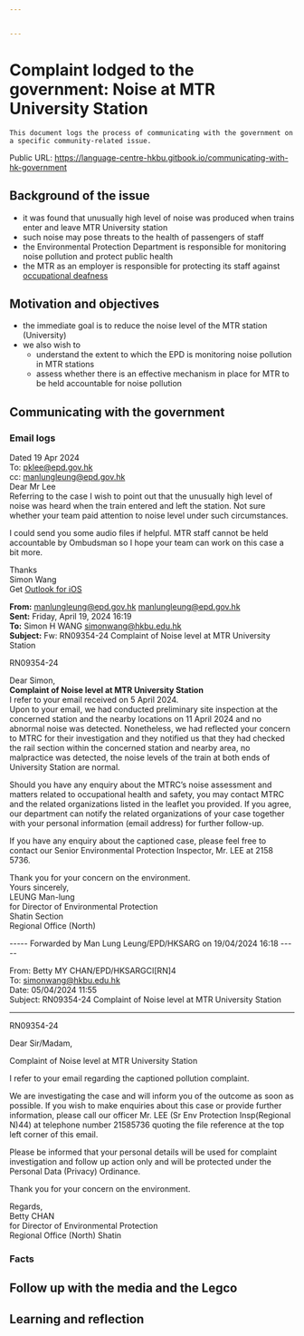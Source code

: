 ```yaml
---


---
```


<h1 id="complaint-lodged-to-the-government-noise-at-mtr-university-station">Complaint lodged to the government: Noise at MTR University Station</h1>
<pre><code>This document logs the process of communicating with the government on a specific community-related issue. 
</code></pre>
<p>Public URL: <a href="https://language-centre-hkbu.gitbook.io/communicating-with-hk-government">https://language-centre-hkbu.gitbook.io/communicating-with-hk-government</a></p>
<h2 id="background-of-the-issue">Background of the issue</h2>
<ul>
<li>it was found that unusually high level of noise was produced when trains enter and leave MTR University station</li>
<li>such noise may pose threats to the health of passengers of staff</li>
<li>the Environmental Protection Department is responsible for monitoring noise pollution and protect public health</li>
<li>the MTR as an employer is responsible for protecting its staff against <a href="https://odcb.org.hk/files/pamphlet/Leaflet-hearing_conservation_02-24-%28accessible_EN%29_20240228095752181_en.pdf">occupational deafness</a></li>
</ul>
<h2 id="motivation-and-objectives">Motivation and objectives</h2>
<ul>
<li>the immediate goal is to reduce the noise level of the MTR station (University)</li>
<li>we also wish to
<ul>
<li>understand the extent to which the EPD is monitoring noise pollution in MTR stations</li>
<li>assess whether there is an effective mechanism in place for MTR to be held accountable for noise pollution</li>
</ul>
</li>
</ul>
<h2 id="communicating-with-the-government">Communicating with the government</h2>
<h3 id="email-logs">Email logs</h3>
<blockquote></blockquote>
<p>Dated 19 Apr 2024<br>
To: <a href="mailto:pklee@epd.gov.hk">pklee@epd.gov.hk</a><br>
cc: <a href="mailto:manlungleung@epd.gov.hk">manlungleung@epd.gov.hk</a><br>
Dear Mr Lee<br>
Referring to the case I wish to point out that the unusually high  level  of  noise  was heard when the train entered and left the  station. Not sure whether your team paid  attention to  noise  level  under such circumstances.</p>
<p>I could send you some audio files if helpful.  MTR  staff cannot be held accountable by Ombudsman so I hope your team can work on this case a bit more.</p>
<p>Thanks<br>
Simon Wang<br>
Get  <a href="https://aka.ms/o0ukef">Outlook for iOS</a></p>
<p><strong>From:</strong>  <a href="mailto:manlungleung@epd.gov.hk">manlungleung@epd.gov.hk</a> <a href="mailto:manlungleung@epd.gov.hk">manlungleung@epd.gov.hk</a><br>
<strong>Sent:</strong>  Friday, April 19, 2024 16:19<br>
<strong>To:</strong>  Simon H WANG <a href="mailto:simonwang@hkbu.edu.hk">simonwang@hkbu.edu.hk</a><br>
<strong>Subject:</strong>  Fw: RN09354-24 Complaint of  Noise  level  at  MTR  University  Station</p>
<p>RN09354-24</p>
<p>Dear Simon,<br>
<strong>Complaint of  Noise  level  at  MTR  University  Station</strong><br>
I refer to your email received on 5 April 2024.<br>
Upon to your email, we had conducted preliminary site inspection  at  the concerned  station  and the nearby locations on 11 April 2024 and no abnormal  noise  was detected. Nonetheless, we had reflected your concern to  MTRC for their investigation and they notified us that they had checked the rail section within the concerned  station  and nearby area, no malpractice was detected, the  noise  levels of the train  at  both ends of  University  Station  are normal.</p>
<p>Should you have any enquiry about the  MTRC’s  noise  assessment and matters related to occupational health and safety, you may contact  MTRC and the related organizations listed in the leaflet you provided. If you agree, our department can notify the related organizations of your case together with your personal information (email address) for further follow-up.</p>
<p>If you have any enquiry about the captioned case, please feel free to contact our Senior Environmental Protection Inspector, Mr. LEE  at  2158 5736.</p>
<p>Thank you for your concern on the environment.<br>
Yours sincerely,<br>
LEUNG Man-lung<br>
for Director of Environmental Protection<br>
Shatin Section<br>
Regional Office (North)</p>
<p>----- Forwarded by Man Lung Leung/EPD/HKSARG on 19/04/2024 16:18 -----</p>
<p>From: Betty MY CHAN/EPD/HKSARGCI[RN]4<br>
To: <a href="mailto:simonwang@hkbu.edu.hk">simonwang@hkbu.edu.hk</a><br>
Date: 05/04/2024 11:55<br>
Subject: RN09354-24 Complaint of  Noise  level  at  MTR  University  Station</p>
<hr>
<p>RN09354-24</p>
<p>Dear Sir/Madam,</p>
<p>Complaint of  Noise  level  at  MTR  University  Station</p>
<p>I refer to your email regarding the captioned pollution complaint.</p>
<p>We are investigating the case and will inform you of the outcome as soon as possible. If you wish to make enquiries about this case or provide further information, please call our officer Mr. LEE (Sr Env Protection Insp(Regional N)44)  at  telephone number 21585736 quoting the file reference  at  the top left corner of this email.</p>
<p>Please be informed that your personal details will be used for complaint investigation and follow up action only and will be protected under the Personal Data (Privacy) Ordinance.</p>
<p>Thank you for your concern on the environment.</p>
<p>Regards,<br>
Betty CHAN<br>
for Director of Environmental Protection<br>
Regional Office (North) Shatin</p>
<h3 id="facts">Facts</h3>
<h2 id="follow-up-with-the-media-and-the-legco">Follow up with the media and the Legco</h2>
<h2 id="learning-and-reflection">Learning and reflection</h2>

